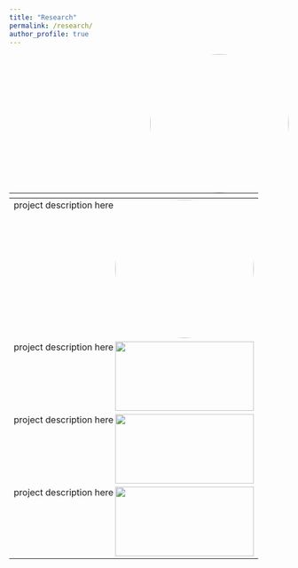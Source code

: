```yaml
---
title: "Research"
permalink: /research/
author_profile: true
---
```

<img align="right" src="https://ekanshsareen.github.io/files/rp_1.png" width="250" height="auto" style="border-radius:50%">

|<!-- -->|     
|--------|
project description here <img align="right" src="https://ekanshsareen.github.io/files/rp_1.png" width="250" height="auto" style="border-radius:50%">|
project description here <img align="right" width="250" height="125" src="https://ekanshsareen.github.io/files/rp_1.png">|
project description here <img align="right" width="250" height="125" src="https://ekanshsareen.github.io/files/rp_1.png">|
project description here <img align="right" width="250" height="125" src="https://ekanshsareen.github.io/files/rp_1.png">|
